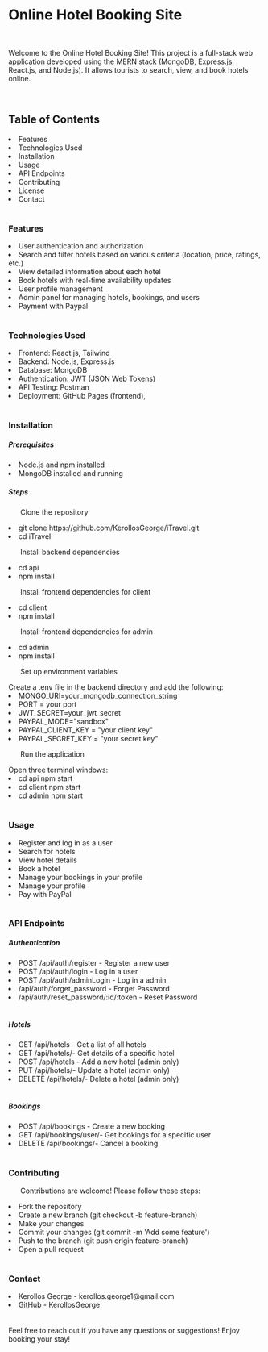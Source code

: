 <h1>Online Hotel Booking Site</h1>
</br> 
<p>Welcome to the Online Hotel Booking Site! This project is a full-stack web application developed using the MERN stack (MongoDB, Express.js, React.js, and Node.js). It allows tourists to search, view, and book hotels online.</p> </br>
<h2>Table of Contents</h2>
<li>Features</li>
<li>Technologies Used</li>
<li>Installation</li>
<li>Usage</li>
<li>API Endpoints</li>
<li>Contributing</li>
<li>License</li>
<li>Contact</li>
</br>
<h3>Features</h3>
<li>User authentication and authorization</li>
<li>Search and filter hotels based on various criteria (location, price, ratings, etc.)</li>
<li>View detailed information about each hotel</li>
<li>Book hotels with real-time availability updates</li>
<li>User profile management</li>
<li>Admin panel for managing hotels, bookings, and users</li>
<li>Payment with Paypal</li>
</br>
<h3>Technologies Used</h3>
<li>Frontend: React.js, Tailwind </li>
<li>Backend: Node.js, Express.js</li>
<li>Database: MongoDB</li>
<li>Authentication: JWT (JSON Web Tokens)</li>
<li>API Testing: Postman</li>
<li>Deployment: GitHub Pages (frontend),</li></br>
<h3>Installation</h3>
<h5>Prerequisites</h5>
<li>Node.js and npm installed</li>
<li>MongoDB installed and running</li>
<h5>Steps</h5>
<ul>Clone the repository</ul>
<li> git clone  https://github.com/KerollosGeorge/iTravel.git</li>
<li>cd iTravel</li>
<ul>Install backend dependencies</ul>
<li>cd api</li>
<li>npm install</li>
<ul>Install frontend dependencies for client</ul>
<li>cd client</li>
<li>npm install</li>
<ul>Install frontend dependencies for admin</ul>
<li>cd admin</li>
<li>npm install</li>
<ul>Set up environment variables</ul>
Create a .env file in the backend directory and add the following:
<li>MONGO_URI=your_mongodb_connection_string</li>
<li>PORT = your port</li>
<li>JWT_SECRET=your_jwt_secret</li>
<li>PAYPAL_MODE="sandbox"</li>
<li>PAYPAL_CLIENT_KEY = "your client key"</li>
<li>PAYPAL_SECRET_KEY = "your secret key"</li>
<ul>Run the application</ul>
Open three terminal windows:
<li>cd api
npm start</li>
<li>cd client
npm start</li>
<li>cd admin
npm start</li>
</br>
<h3>Usage</h3>
<li>Register and log in as a user</li>
<li>Search for hotels</li>
<li>View hotel details</li>
<li>Book a hotel</li>
<li>Manage your bookings in your profile</li>
<li>Manage your profile</li>
<li>Pay with PayPal </li></br>
<h3>API Endpoints</h3>
<h5>Authentication</h5>
<li>POST /api/auth/register - Register a new user</li>
<li>POST /api/auth/login - Log in a user</li>
<li>POST /api/auth/adminLogin - Log in a admin</li>
<li>/api/auth/forget_password - Forget Password </li>
<li>/api/auth/reset_password/:id/:token - Reset Password </li></br>
<h5>Hotels</h5>
<li>GET /api/hotels - Get a list of all hotels</li>
<li>GET /api/hotels/- Get details of a specific hotel</li>
<li>POST /api/hotels - Add a new hotel (admin only)</li>
<li>PUT /api/hotels/- Update a hotel (admin only)</li>
<li>DELETE /api/hotels/- Delete a hotel (admin only)</li></br>
<h5>Bookings</h5>
<li>POST /api/bookings - Create a new booking</li>
<li>GET /api/bookings/user/- Get bookings for a specific user</li>
<li>DELETE /api/bookings/- Cancel a booking</li></br>
<h3>Contributing</h3>
<ul>Contributions are welcome! Please follow these steps:</ul>
<li>Fork the repository</li>
<li>Create a new branch (git checkout -b feature-branch)</li>
<li>Make your changes</li>
<li>Commit your changes (git commit -m 'Add some feature')</li>
<li>Push to the branch (git push origin feature-branch)</li>
<li>Open a pull request</li></br>
<h3>Contact</h3>
<li>Kerollos George - kerollos.george1@gmail.com</li>
<li>GitHub - KerollosGeorge </li></br></br>
Feel free to reach out if you have any questions or suggestions! Enjoy booking your stay! </br>
